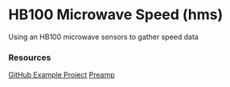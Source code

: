 # HB100 Microwave Speed (hms)
Using an HB100 microwave sensors to gather speed data

### Resources
[GitHub Example Project](https://github.com/3zuli/HB100_test)
[Preamp](https://hackaday.io/project/371-hb100-radar-shield)
